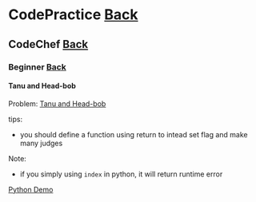 # CodePractice [Back](https://blog.fish-404.icu/CodePractice/)

## CodeChef [Back](https://blog.fish-404.icu/CodePractice/CodeChef/)

### Beginner [Back](https://blog.fish-404.icu/CodePractice/CodeChef/Beginner/)

#### Tanu and Head-bob

Problem: [Tanu and Head-bob](https://www.codechef.com/submit/HEADBOB)

tips:

* you should define a function using return to intead set flag and make many judges

Note:

* if you simply using `index` in python, it will return runtime error

[Python Demo](https://github.com/fish-404/CodePractice/blob/main/CodeChef/Beginner/Tanu%20and%20Head-bob/Tanu%20and%20Head-bob.py) 
